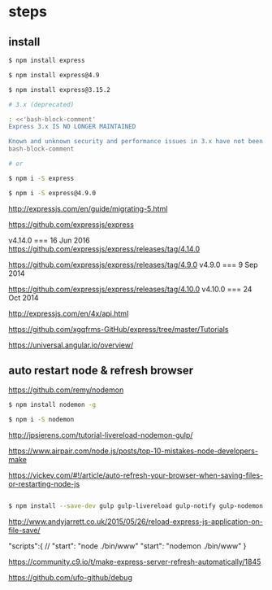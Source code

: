 # steps  


## install  

```sh
$ npm install express

$ npm install express@4.9

$ npm install express@3.15.2 

# 3.x (deprecated)

: <<'bash-block-comment'
Express 3.x IS NO LONGER MAINTAINED

Known and unknown security and performance issues in 3.x have not been addressed since the last update (1 August, 2015). It is highly recommended to use the latest version of Express.
bash-block-comment

# or

$ npm i -S express

$ npm i -S express@4.9.0

``` 


http://expressjs.com/en/guide/migrating-5.html

https://github.com/expressjs/express


v4.14.0 === 16 Jun 2016
https://github.com/expressjs/express/releases/tag/4.14.0


https://github.com/expressjs/express/releases/tag/4.9.0
v4.9.0 === 9 Sep 2014

https://github.com/expressjs/express/releases/tag/4.10.0
v4.10.0 === 24 Oct 2014


http://expressjs.com/en/4x/api.html

https://github.com/xgqfrms-GitHub/express/tree/master/Tutorials

https://universal.angular.io/overview/



## auto restart node & refresh browser 

https://github.com/remy/nodemon

```sh
$ npm install nodemon -g

$ npm i -S nodemon

``` 

http://jpsierens.com/tutorial-livereload-nodemon-gulp/

https://www.airpair.com/node.js/posts/top-10-mistakes-node-developers-make

https://vickev.com/#!/article/auto-refresh-your-browser-when-saving-files-or-restarting-node-js



```sh

$ npm install --save-dev gulp gulp-livereload gulp-notify gulp-nodemon express

``` 

http://www.andyjarrett.co.uk/2015/05/26/reload-express-js-application-on-file-save/


"scripts":{
    // "start": "node ./bin/www"
    "start": "nodemon ./bin/www"
}


https://community.c9.io/t/make-express-server-refresh-automatically/1845

https://github.com/ufo-github/debug

